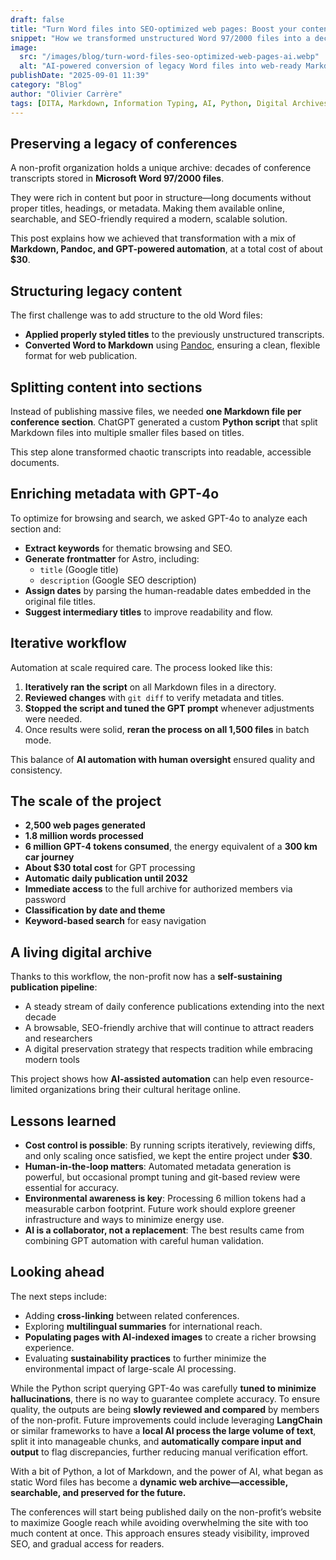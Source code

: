 ```yaml
---
draft: false
title: "Turn Word files into SEO-optimized web pages: Boost your content reach with AI"
snippet: "How we transformed unstructured Word 97/2000 files into a decade-long web publication of conferences—using Markdown, Python, and GPT-powered automation for just $30."
image:
  src: "/images/blog/turn-word-files-seo-optimized-web-pages-ai.webp"
  alt: "AI-powered conversion of legacy Word files into web-ready Markdown conference archives"
publishDate: "2025-09-01 11:39"
category: "Blog"
author: "Olivier Carrère"
tags: [DITA, Markdown, Information Typing, AI, Python, Digital Archives, Automation, SEO]
---
```


## Preserving a legacy of conferences

A non-profit organization holds a unique archive: decades of conference transcripts stored in **Microsoft Word 97/2000 files**.

They were rich in content but poor in structure—long documents without proper titles, headings, or metadata. Making them available online, searchable, and SEO-friendly required a modern, scalable solution.

This post explains how we achieved that transformation with a mix of **Markdown, Pandoc, and GPT-powered automation**, at a total cost of about **$30**.

## Structuring legacy content

The first challenge was to add structure to the old Word files:

- **Applied properly styled titles** to the previously unstructured transcripts.
- **Converted Word to Markdown** using [Pandoc](https://pandoc.org), ensuring a clean, flexible format for web publication.

## Splitting content into sections

Instead of publishing massive files, we needed **one Markdown file per conference section**.
ChatGPT generated a custom **Python script** that split Markdown files into multiple smaller files based on titles.

This step alone transformed chaotic transcripts into readable, accessible documents.

## Enriching metadata with GPT-4o

To optimize for browsing and search, we asked GPT-4o to analyze each section and:

- **Extract keywords** for thematic browsing and SEO.
- **Generate frontmatter** for Astro, including:
  - `title` (Google title)
  - `description` (Google SEO description)
- **Assign dates** by parsing the human-readable dates embedded in the original file titles.
- **Suggest intermediary titles** to improve readability and flow.

## Iterative workflow

Automation at scale required care. The process looked like this:

1. **Iteratively ran the script** on all Markdown files in a directory.
2. **Reviewed changes** with `git diff` to verify metadata and titles.
3. **Stopped the script and tuned the GPT prompt** whenever adjustments were needed.
4. Once results were solid, **reran the process on all 1,500 files** in batch mode.

This balance of **AI automation with human oversight** ensured quality and consistency.

## The scale of the project

- **2,500 web pages generated**
- **1.8 million words processed**
- **6 million GPT-4 tokens consumed**, the energy equivalent of a **300 km car journey**
- **About $30 total cost** for GPT processing
- **Automatic daily publication until 2032**
- **Immediate access** to the full archive for authorized members via password
- **Classification by date and theme**
- **Keyword-based search** for easy navigation

## A living digital archive

Thanks to this workflow, the non-profit now has a **self-sustaining publication pipeline**:

- A steady stream of daily conference publications extending into the next decade
- A browsable, SEO-friendly archive that will continue to attract readers and researchers
- A digital preservation strategy that respects tradition while embracing modern tools

This project shows how **AI-assisted automation** can help even resource-limited organizations bring their cultural heritage online.

## Lessons learned

- **Cost control is possible**: By running scripts iteratively, reviewing diffs, and only scaling once satisfied, we kept the entire project under **$30**.
- **Human-in-the-loop matters**: Automated metadata generation is powerful, but occasional prompt tuning and git-based review were essential for accuracy.
- **Environmental awareness is key**: Processing 6 million tokens had a measurable carbon footprint. Future work should explore greener infrastructure and ways to minimize energy use.
- **AI is a collaborator, not a replacement**: The best results came from combining GPT automation with careful human validation.

## Looking ahead

The next steps include:

- Adding **cross-linking** between related conferences.
- Exploring **multilingual summaries** for international reach.
- **Populating pages with AI-indexed images** to create a richer browsing experience.
- Evaluating **sustainability practices** to further minimize the environmental impact of large-scale AI processing.

While the Python script querying GPT-4o was carefully **tuned to minimize hallucinations**, there is no way to guarantee complete accuracy. To ensure quality, the outputs are being **slowly reviewed and compared** by members of the non-profit. Future improvements could include leveraging **LangChain** or similar frameworks to have a **local AI process the large volume of text**, split it into manageable chunks, and **automatically compare input and output** to flag discrepancies, further reducing manual verification effort.

With a bit of Python, a lot of Markdown, and the power of AI, what began as static Word files has become a **dynamic web archive—accessible, searchable, and preserved for the future.**

The conferences will start being published daily on the non-profit’s website to maximize Google reach while avoiding overwhelming the site with too much content at once. This approach ensures steady visibility, improved SEO, and gradual access for readers.
